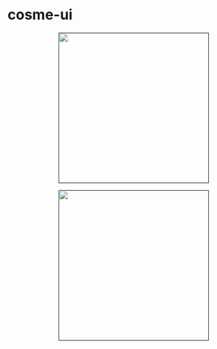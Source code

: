 # cosme-ui

<p align="center">
  <a href="">
    <img width="300px" src="https://firebasestorage.googleapis.com/v0/b/cosme-56b6e.appspot.com/o/HomeScreen.png?alt=media&token=d4c324a3-278e-4b9c-82ae-8f9c7a2e6ccd">
  </a>
</p>

<p align="center">
  <a href="">
    <img width="300px" src="https://firebasestorage.googleapis.com/v0/b/cosme-56b6e.appspot.com/o/cosme-navigation-tree.png?alt=media&token=a5d215db-d8c1-4442-a63d-52f6c6c457bb">
  </a>
</p>
